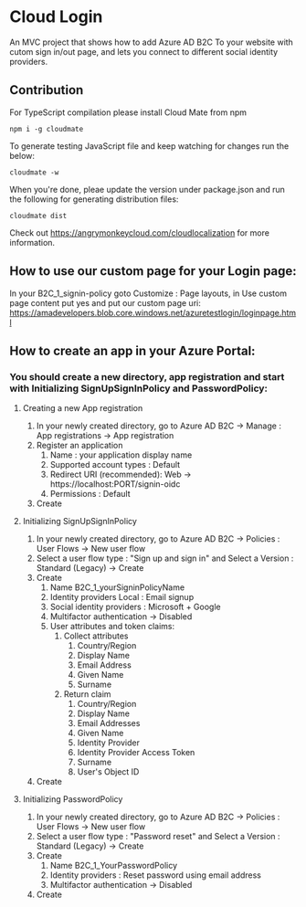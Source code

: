 # Cloud Login

An MVC project that shows how to add Azure AD B2C To your website with cutom sign in/out page, and lets you connect to different social identity providers.

## Contribution

For TypeScript compilation please install Cloud Mate from npm

```batch
npm i -g cloudmate
```

To generate testing JavaScript file and keep watching for changes run the below:

```batch
cloudmate -w
```

When you're done, pleae update the version under package.json and run the following for generating distribution files:

```batch
cloudmate dist
```

Check out <https://angrymonkeycloud.com/cloudlocalization> for more information.

## How to use our custom page for your Login page:

In your B2C_1_signin-policy goto Customize : Page layouts, in Use custom page content put yes and put our custom page uri: https://amadevelopers.blob.core.windows.net/azuretestlogin/loginpage.html


## How to create an app in your Azure Portal:

### You should create a new directory, app registration and start with Initializing SignUpSignInPolicy and PasswordPolicy:

1. Creating a new App registration
    1. In your newly created directory, go to Azure AD B2C ->  Manage : App registrations -> App registration
    2. Register an application
        1. Name : your application display name
        2. Supported account types : Default
        3. Redirect URI (recommended): Web -> https://localhost:PORT/signin-oidc
        4. Permissions : Default
    3. Create

2. Initializing SignUpSignInPolicy
    1. In your newly created directory, go to Azure AD B2C ->  Policies : User Flows -> New user flow
    2. Select a user flow type : "Sign up and sign in" and Select a Version : Standard (Legacy) -> Create
    3. Create
        1. Name B2C_1_yourSigninPolicyName
        2. Identity providers Local :  Email signup
        3. Social identity providers : Microsoft + Google
        4. Multifactor authentication -> Disabled
        6. User attributes and token claims:
            1. Collect attributes
                1. Country/Region
                2. Display Name
                3. Email Address
                4. Given Name
                5. Surname
            2. Return claim
                1. Country/Region
                2. Display Name
                3. Email Addresses
                4. Given Name
                5. Identity Provider
                6. Identity Provider Access Token
                7. Surname
                8. User's Object ID
    4. Create

3. Initializing PasswordPolicy
    1. In your newly created directory, go to Azure AD B2C ->  Policies : User Flows -> New user flow
    2. Select a user flow type : "Password reset" and Select a Version : Standard (Legacy) -> Create
    3. Create
        1. Name B2C_1_YourPasswordPolicy
        2. Identity providers : Reset password using email address
        3. Multifactor authentication -> Disabled
    4. Create
